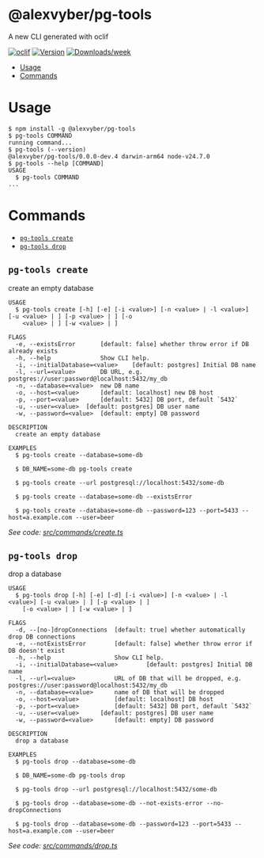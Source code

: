 @alexvyber/pg-tools
=================

A new CLI generated with oclif


[![oclif](https://img.shields.io/badge/cli-oclif-brightgreen.svg)](https://oclif.io)
[![Version](https://img.shields.io/npm/v/@alexvyber/pg-tools.svg)](https://npmjs.org/package/@alexvyber/pg-tools)
[![Downloads/week](https://img.shields.io/npm/dw/@alexvyber/pg-tools.svg)](https://npmjs.org/package/@alexvyber/pg-tools)


<!-- toc -->
* [Usage](#usage)
* [Commands](#commands)
<!-- tocstop -->

# Usage
<!-- usage -->
```sh-session
$ npm install -g @alexvyber/pg-tools
$ pg-tools COMMAND
running command...
$ pg-tools (--version)
@alexvyber/pg-tools/0.0.0-dev.4 darwin-arm64 node-v24.7.0
$ pg-tools --help [COMMAND]
USAGE
  $ pg-tools COMMAND
...
```
<!-- usagestop -->
# Commands
<!-- commands -->
* [`pg-tools create`](#pg-tools-create)
* [`pg-tools drop`](#pg-tools-drop)

## `pg-tools create`

create an empty database

```
USAGE
  $ pg-tools create [-h] [-e] [-i <value>] [-n <value> | -l <value>] [-u <value> | ] [-p <value> | ] [-o
    <value> | ] [-w <value> | ]

FLAGS
  -e, --existsError       [default: false] whether throw error if DB already exists
  -h, --help              Show CLI help.
  -i, --initialDatabase=<value>    [default: postgres] Initial DB name
  -l, --url=<value>       DB URL, e.g. postgres://user:password@localhost:5432/my_db
  -n, --database=<value>  new DB name
  -o, --host=<value>      [default: localhost] new DB host
  -p, --port=<value>      [default: 5432] DB port, default `5432`
  -u, --user=<value>  [default: postgres] DB user name
  -w, --password=<value>  [default: empty] DB password

DESCRIPTION
  create an empty database

EXAMPLES
  $ pg-tools create --database=some-db

  $ DB_NAME=some-db pg-tools create

  $ pg-tools create --url postgresql://localhost:5432/some-db

  $ pg-tools create --database=some-db --existsError

  $ pg-tools create --database=some-db --password=123 --port=5433 --host=a.example.com --user=beer
```

_See code: [src/commands/create.ts](https://github.com/alexvyber/pg-tools/blob/v0.0.0-dev.4/src/commands/create.ts)_

## `pg-tools drop`

drop a database

```
USAGE
  $ pg-tools drop [-h] [-e] [-d] [-i <value>] [-n <value> | -l <value>] [-u <value> | ] [-p <value> | ]
    [-o <value> | ] [-w <value> | ]

FLAGS
  -d, --[no-]dropConnections  [default: true] whether automatically drop DB connections
  -e, --notExistsError        [default: false] whether throw error if DB doesn't exist
  -h, --help                  Show CLI help.
  -i, --initialDatabase=<value>        [default: postgres] Initial DB name
  -l, --url=<value>           URL of DB that will be dropped, e.g. postgres://user:password@localhost:5432/my_db
  -n, --database=<value>      name of DB that will be dropped
  -o, --host=<value>          [default: localhost] DB host
  -p, --port=<value>          [default: 5432] DB port, default `5432`
  -u, --user=<value>      [default: postgres] DB user name
  -w, --password=<value>      [default: empty] DB password

DESCRIPTION
  drop a database

EXAMPLES
  $ pg-tools drop --database=some-db

  $ DB_NAME=some-db pg-tools drop

  $ pg-tools drop --url postgresql://localhost:5432/some-db

  $ pg-tools drop --database=some-db --not-exists-error --no-dropConnections

  $ pg-tools drop --database=some-db --password=123 --port=5433 --host=a.example.com --user=beer
```

_See code: [src/commands/drop.ts](https://github.com/alexvyber/pg-tools/blob/v0.0.0-dev.4/src/commands/drop.ts)_
<!-- commandsstop -->
